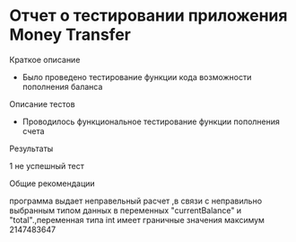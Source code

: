 # Отчет о тестировании приложения Money Transfer 

Краткое описание

- Было проведено тестирование функции кода возможности пополнения баланса

Описание тестов

- Проводилось функциональное тестирование функции пополнения счета

Результаты

1 не успешный тест 

Общие рекомендации

программа выдает неправельный расчет ,в связи с неправильно выбранным типом данных в переменных "currentBalance" и "total".,переменная типа int имеет граничные значения максимум 2147483647 
 
